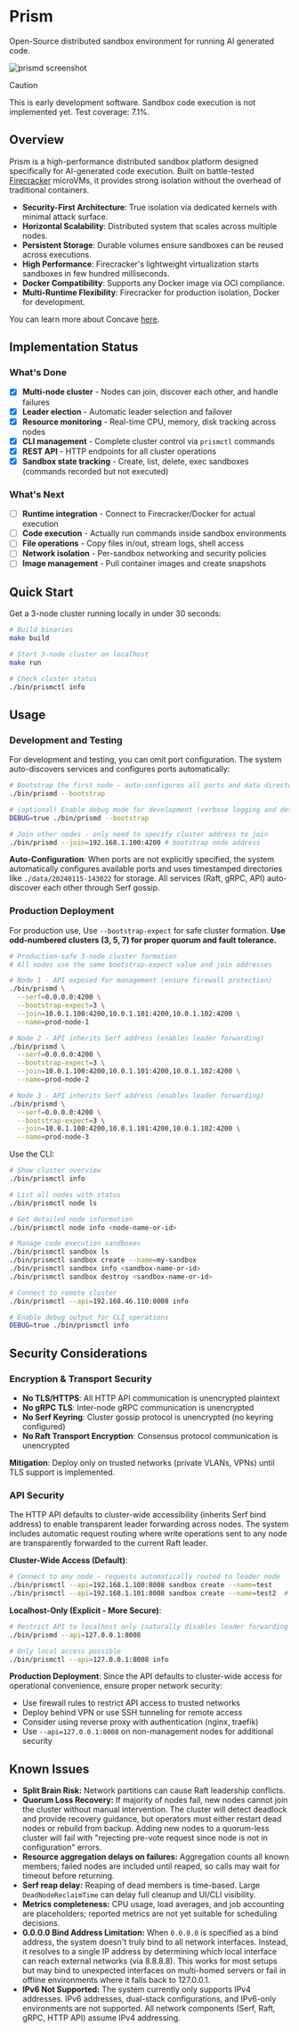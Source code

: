 # Prism

Open-Source distributed sandbox environment for running AI generated code.

<picture>
  <source media="(prefers-color-scheme: dark)" srcset="https://github.com/user-attachments/assets/3ee44401-f613-431d-811b-510b0f3c5b14">
  <source media="(prefers-color-scheme: light)" srcset="https://github.com/user-attachments/assets/1b42b694-eb66-4c6e-bf21-bbd2a22f23ab">
  <img alt="prismd screenshot" src="https://github.com/user-attachments/assets/3ee44401-f613-431d-811b-510b0f3c5b14">
</picture>

> [!CAUTION]
> This is early development software. Sandbox code execution is not implemented yet. Test coverage: 7.1%.

## Overview  

Prism is a high-performance distributed sandbox platform designed specifically for AI-generated code execution. Built on battle-tested [Firecracker](https://firecracker-microvm.github.io/) microVMs, it provides strong isolation without the overhead of traditional containers.

- **Security-First Architecture**: True isolation via dedicated kernels with minimal attack surface.
- **Horizontal Scalability**: Distributed system that scales across multiple nodes.
- **Persistent Storage**: Durable volumes ensure sandboxes can be reused across executions.
- **High Performance**: Firecracker's lightweight virtualization starts sandboxes in few hundred milliseconds.
- **Docker Compatibility**: Supports any Docker image via OCI compliance.
- **Multi-Runtime Flexibility**: Firecracker for production isolation, Docker for development.

You can learn more about Concave [here](https://concave.dev/).

## Implementation Status

### What's Done
- [x] **Multi-node cluster** - Nodes can join, discover each other, and handle failures
- [x] **Leader election** - Automatic leader selection and failover
- [x] **Resource monitoring** - Real-time CPU, memory, disk tracking across nodes
- [x] **CLI management** - Complete cluster control via `prismctl` commands
- [x] **REST API** - HTTP endpoints for all cluster operations
- [x] **Sandbox state tracking** - Create, list, delete, exec sandboxes (commands recorded but not executed)

### What's Next
- [ ] **Runtime integration** - Connect to Firecracker/Docker for actual execution
- [ ] **Code execution** - Actually run commands inside sandbox environments
- [ ] **File operations** - Copy files in/out, stream logs, shell access
- [ ] **Network isolation** - Per-sandbox networking and security policies
- [ ] **Image management** - Pull container images and create snapshots

## Quick Start

Get a 3-node cluster running locally in under 30 seconds:

```bash
# Build binaries
make build

# Start 3-node cluster on localhost
make run

# Check cluster status
./bin/prismctl info
```

## Usage

### Development and Testing

For development and testing, you can omit port configuration. The system auto-discovers services and configures ports automatically:

```bash
# Bootstrap the first node - auto-configures all ports and data directory
./bin/prismd --bootstrap

# (optional) Enable debug mode for development (verbose logging and detailed HTTP output)
DEBUG=true ./bin/prismd --bootstrap

# Join other nodes - only need to specify cluster address to join
./bin/prismd --join=192.168.1.100:4200 # bootstrap node address
```

**Auto-Configuration**: When ports are not explicitly specified, the system automatically configures available ports and uses timestamped directories like `./data/20240115-143022` for storage. All services (Raft, gRPC, API) auto-discover each other through Serf gossip.

### Production Deployment

For production use, Use `--bootstrap-expect` for safe cluster formation. **Use odd-numbered clusters (3, 5, 7) for proper quorum and fault tolerance.**

```bash
# Production-safe 3-node cluster formation
# All nodes use the same bootstrap-expect value and join addresses

# Node 1 - API exposed for management (ensure firewall protection)
./bin/prismd \
  --serf=0.0.0.0:4200 \
  --bootstrap-expect=3 \
  --join=10.0.1.100:4200,10.0.1.101:4200,10.0.1.102:4200 \
  --name=prod-node-1

# Node 2 - API inherits Serf address (enables leader forwarding)
./bin/prismd \
  --serf=0.0.0.0:4200 \
  --bootstrap-expect=3 \
  --join=10.0.1.100:4200,10.0.1.101:4200,10.0.1.102:4200 \
  --name=prod-node-2

# Node 3 - API inherits Serf address (enables leader forwarding)  
./bin/prismd \
  --serf=0.0.0.0:4200 \
  --bootstrap-expect=3 \
  --join=10.0.1.100:4200,10.0.1.101:4200,10.0.1.102:4200 \
  --name=prod-node-3
```

Use the CLI:
```bash
# Show cluster overview
./bin/prismctl info

# List all nodes with status
./bin/prismctl node ls

# Get detailed node information
./bin/prismctl node info <node-name-or-id>

# Manage code execution sandboxes
./bin/prismctl sandbox ls
./bin/prismctl sandbox create --name=my-sandbox
./bin/prismctl sandbox info <sandbox-name-or-id>
./bin/prismctl sandbox destroy <sandbox-name-or-id>

# Connect to remote cluster
./bin/prismctl --api=192.168.46.110:8008 info

# Enable debug output for CLI operations
DEBUG=true ./bin/prismctl info
```

## Security Considerations

### Encryption & Transport Security

- **No TLS/HTTPS**: All HTTP API communication is unencrypted plaintext
- **No gRPC TLS**: Inter-node gRPC communication is unencrypted 
- **No Serf Keyring**: Cluster gossip protocol is unencrypted (no keyring configured)
- **No Raft Transport Encryption**: Consensus protocol communication is unencrypted

**Mitigation**: Deploy only on trusted networks (private VLANs, VPNs) until TLS support is implemented.

### API Security

The HTTP API defaults to cluster-wide accessibility (inherits Serf bind address) to enable transparent leader forwarding across nodes. The system includes automatic request routing where write operations sent to any node are transparently forwarded to the current Raft leader.

**Cluster-Wide Access (Default)**:
```bash
# Connect to any node - requests automatically routed to leader node
./bin/prismctl --api=192.168.1.100:8008 sandbox create --name=test
./bin/prismctl --api=192.168.1.101:8008 sandbox create --name=test2  # Same result
```

**Localhost-Only (Explicit - More Secure)**:
```bash
# Restrict API to localhost only (naturally disables leader forwarding from other nodes)
./bin/prismd --api=127.0.0.1:8008

# Only local access possible
./bin/prismctl --api=127.0.0.1:8008 info
```

**Production Deployment**: Since the API defaults to cluster-wide access for operational convenience, ensure proper network security:
- Use firewall rules to restrict API access to trusted networks
- Deploy behind VPN or use SSH tunneling for remote access  
- Consider using reverse proxy with authentication (nginx, traefik)
- Use `--api=127.0.0.1:8008` on non-management nodes for additional security

## Known Issues

- **Split Brain Risk:** Network partitions can cause Raft leadership conflicts.
- **Quorum Loss Recovery:** If majority of nodes fail, new nodes cannot join the cluster without manual intervention. The cluster will detect deadlock and provide recovery guidance, but operators must either restart dead nodes or rebuild from backup. Adding new nodes to a quorum-less cluster will fail with "rejecting pre-vote request since node is not in configuration" errors.
- **Resource aggregation delays on failures:** Aggregation counts all known members; failed nodes are included until reaped, so calls may wait for timeout before returning.
- **Serf reap delay:** Reaping of dead members is time-based. Large `DeadNodeReclaimTime` can delay full cleanup and UI/CLI visibility.
- **Metrics completeness:** CPU usage, load averages, and job accounting are placeholders; reported metrics are not yet suitable for scheduling decisions.
- **0.0.0.0 Bind Address Limitation:** When `0.0.0.0` is specified as a bind address, the system doesn't truly bind to all network interfaces. Instead, it resolves to a single IP address by determining which local interface can reach external networks (via 8.8.8.8). This works for most setups but may bind to unexpected interfaces on multi-homed servers or fail in offline environments where it falls back to 127.0.0.1.
- **IPv6 Not Supported:** The system currently only supports IPv4 addresses. IPv6 addresses, dual-stack configurations, and IPv6-only environments are not supported. All network components (Serf, Raft, gRPC, HTTP API) assume IPv4 addressing.
